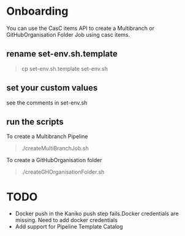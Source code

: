 # Onboarding

You can use the CasC items API to create a Multibranch or GitHubOrganisation Folder Job using casc items.

## rename set-env.sh.template

> cp set-env.sh.template set-env.sh

## set your custom values

see the comments in set-env.sh

## run the scripts

To create a Multibranch Pipeline
> ./createMultiBranchJob.sh


To create a GitHubOrganisation folder
> ./createGHOrganisationFolder.sh


# TODO

* Docker push in the Kaniko push step fails.Docker credentials are missing. Need to add docker credentials
* Add support for Pipeline Template Catalog 



